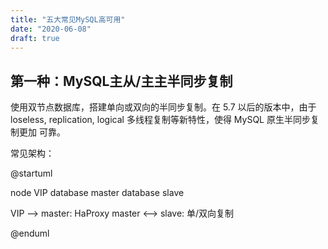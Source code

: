 ```yaml
---
title: "五大常见MySQL高可用"
date: "2020-06-08"
draft: true
---
```


## 第一种：MySQL主从/主主半同步复制

使用双节点数据库，搭建单向或双向的半同步复制。在 5.7 以后的版本中，由于
loseless, replication, logical 多线程复制等新特性，使得 MySQL 原生半同步复制更加
可靠。

常见架构：

@startuml

node VIP
database master
database slave

VIP --> master: HaProxy
master <--> slave: 单/双向复制

@enduml
